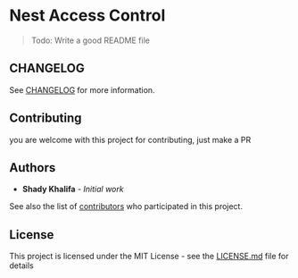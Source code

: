 # Nest Access Control

> Todo: Write a good README file

## CHANGELOG

See [CHANGELOG](CHANGELOG.md) for more information.

## Contributing

you are welcome with this project for contributing, just make a PR

## Authors

* **Shady Khalifa** - _Initial work_

See also the list of [contributors](https://github.com/shekohex/nest-access-control/contributors) who participated in this project.

## License

This project is licensed under the MIT License - see the [LICENSE.md](LICENSE.md) file for details
